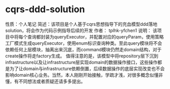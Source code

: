 # cqrs-ddd-solution
性质：个人笔记
简述：该项目是个人基于cqrs思想指导下的充血模型ddd落地solution，将会作为代码示例指导后续的开发
作者： tplhk-yfchen1
说明： 该项目中将每个查询都封装为queryExecutor，并配置对应的queryParam，使用策略工厂模式生成queryExecutor，使用enum标识查询种类。至此query模块将不会依赖任何上层模块，抽离出来沉底，而command模块仍然走domain结构，对于create操作将走factory生成。
值得注意的是，该模型中将repository层下沉到infrastructure以及让infrastructure层实现domain的数据操作接口，这些操作都是为了让domain与infrastructure依赖倒置，后续数据操作的底层实现改变也不会影响domain核心业务。当然，本人刚刚开始接触，学疏才浅，对很多概念似懂非懂，有不同想法或者质疑还请多多提出。
